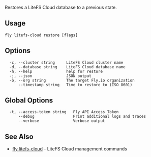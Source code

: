 Restores a LiteFS Cloud database to a previous state.

## Usage
~~~
fly litefs-cloud restore [flags]
~~~

## Options

~~~
  -c, --cluster string     LiteFS Cloud cluster name
  -d, --database string    LiteFS Cloud database name
  -h, --help               help for restore
  -j, --json               JSON output
  -o, --org string         The target Fly.io organization
      --timestamp string   Time to restore to (ISO 8601)
~~~

## Global Options

~~~
  -t, --access-token string   Fly API Access Token
      --debug                 Print additional logs and traces
      --verbose               Verbose output
~~~

## See Also

* [fly litefs-cloud](/docs/flyctl/litefs-cloud/)	 - LiteFS Cloud management commands

